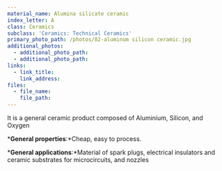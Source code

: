 ```yaml
---
material_name: Alumina silicate ceramic
index_letter: A
class: Ceramics
subclass: 'Ceramics: Technical Ceramics'
primary_photo_path: /photos/82-aluminum silicon ceramic.jpg
additional_photos:
  - additional_photo_path:
  - additional_photo_path:
links:
  - link_title:
    link_address:
files:
  - file_name:
    file_path:
---
```



It is a general ceramic product composed of Aluminium, Silicon, and Oxygen

***General properties**:*Cheap, easy to process.

***General applications**:*Material of spark plugs, electrical insulators and ceramic substrates for microcircuits, and nozzles